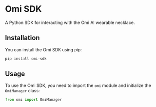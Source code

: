 # Omi SDK

A Python SDK for interacting with the Omi AI wearable necklace.

## Installation

You can install the Omi SDK using pip:

```bash
pip install omi-sdk
```

## Usage

To use the Omi SDK, you need to import the `omi` module and initialize the `OmiManager` class:

```python
from omi import OmiManager